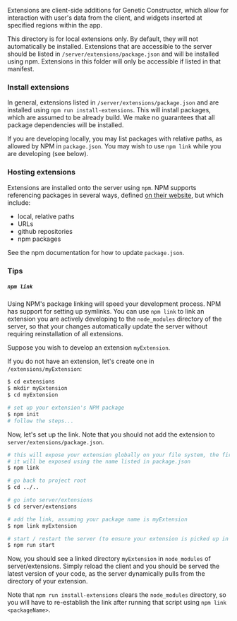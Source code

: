 Extensions are client-side additions for Genetic Constructor, which allow for interaction with user's data from the client, and widgets inserted at specified regions within the app.

This directory is for local extensions only. By default, they will not automatically be installed. Extensions that are accessible to the server should be listed in `/server/extensions/package.json` and will be installed using npm. Extensions in this folder will only be accessible if listed in that manifest.

### Install extensions

In general, extensions listed in `/server/extensions/package.json` and are installed using `npm run install-extensions`. This will install packages, which are assumed to be already build. We make no guarantees that all package dependencies will be installed.

If you are developing locally, you may list packages with relative paths, as allowed by NPM in `package.json`. You may wish to use `npm link` while you are developing (see below).

### Hosting extensions

Extensions are installed onto the server using `npm`. NPM supports referencing packages in several ways, defined [on their website](https://docs.npmjs.com/files/package.json#dependencies), but which include:

- local, relative paths
- URLs
- github repositories
- npm packages

See the npm documentation for how to update `package.json`.

### Tips

##### `npm link`

Using NPM's package linking will speed your development process. NPM has support for setting up symlinks. You can use `npm link` to link an extension you are actively developing to the `node_modules` directory of the server, so that your changes automatically update the server without requiring reinstallation of all extensions.

Suppose you wish to develop an extension `myExtension`.

If you do not have an extension, let's create one in `/extensions/myExtension`:

```sh
$ cd extensions
$ mkdir myExtension
$ cd myExtension

# set up your extension's NPM package
$ npm init
# follow the steps...
```

Now, let's set up the link. Note that you should not add the extension to `server/extensions/package.json`.

```sh
# this will expose your extension globally on your file system, the first part of setting up the symlink
# it will be exposed using the name listed in package.json
$ npm link

# go back to project root
$ cd ../..

# go into server/extensions
$ cd server/extensions

# add the link, assuming your package name is myExtension
$ npm link myExtension

# start / restart the server (to ensure your extension is picked up in the registry)
$ npm run start
```

Now, you should see a linked directory `myExtension` in `node_modules` of server/extensions. Simply reload the client and you should be served the latest version of your code, as the server dynamically pulls from the directory of your extension.

Note that `npm run install-extensions` clears the `node_modules` directory, so you will have to re-establish the link after running that script using `npm link <packageName>`.
